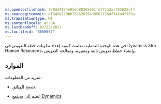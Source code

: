 ```yaml
---
ms.openlocfilehash: 370dd4154e95eb88365601fd372a3ac705628bf4
ms.sourcegitcommit: df34fe229bb726628154d95627564ff46adf703a
ms.translationtype: HT
ms.contentlocale: ar-SA
ms.lasthandoff: 07/23/2021
ms.locfileid: "6656557"
---
```

في هذه الوحدة النمطية، تعلمت كيفية إعداد مكونات خطة التعويض في Dynamics 365 Human Resources، وإنشاء خطط تعويض ثابتة ومتغيرة، ومعالجة التعويض.

## <a name="resources"></a>الموارد

لمزيد من المعلومات:

- تصفح [الوثائق](/dynamics365/human-resources/hr-compensation-overview/?azure-portal=true).

- انضم إلى [مجتمع Dynamics](https://community.dynamics.com/?azure-portal=true)
